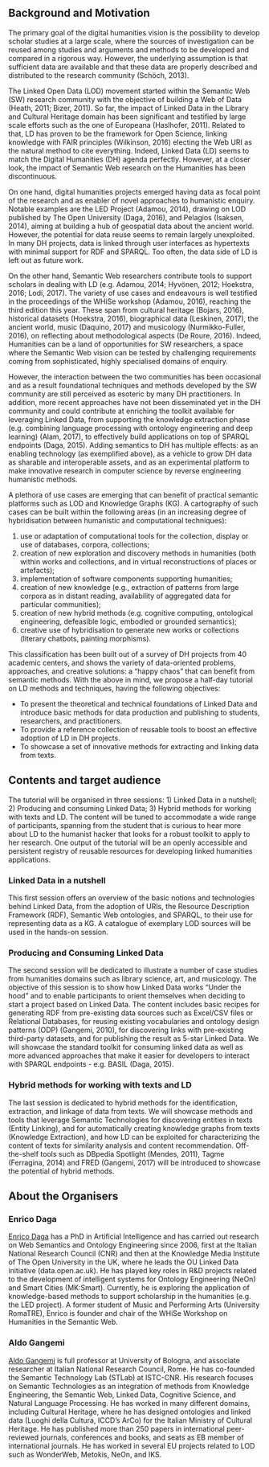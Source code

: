 ## Background and Motivation

The primary goal of the digital humanities vision is the possibility to develop scholar studies at a large scale, where the sources of investigation can be reused among studies and arguments and methods to be developed and compared in a rigorous way. However, the underlying assumption is that sufficient data are available and that these data are properly described and distributed to the research community (Schöch, 2013).

The Linked Open Data (LOD) movement started within the Semantic Web (SW) research community with the objective of building a Web of Data (Heath, 2011; Bizer, 2011). So far, the impact of Linked Data in the Library and Cultural Heritage domain has been significant and testified by large scale efforts such as the one of Europeana (Haslhofer, 2011). Related to that, LD has proven to be the framework for Open Science, linking knowledge with FAIR principles (Wilkinson, 2016) electing the Web URI as the natural method to cite everything. Indeed, Linked Data (LD) seems to match the Digital Humanities (DH) agenda perfectly. However, at a closer look, the impact of Semantic Web research on the Humanities has been discontinuous.

On one hand, digital humanities projects emerged having data as focal point of the research and as enabler of novel approaches to humanistic enquiry. Notable examples are the LED Project (Adamou, 2014), drawing on LOD published by The Open University (Daga, 2016), and Pelagios (Isaksen, 2014), aiming at building a hub of geospatial data about the ancient world. However, the potential for data reuse seems to remain largely unexploited. In many DH projects, data is linked through user interfaces as hypertexts with minimal support for RDF and SPARQL. Too often, the data side of LD is left out as future work.

On the other hand, Semantic Web researchers contribute tools to support scholars in dealing with LD (e.g. Adamou, 2014; Hyvönen, 2012; Hoekstra, 2016; Lodi, 2017). The variety of use cases and endeavours is well testified in the proceedings of the WHiSe workshop (Adamou, 2016), reaching the third edition this year.  These span from cultural heritage (Bojars, 2016), historical datasets (Hoekstra, 2016), biographical data (Leskinen, 2017), the ancient world, music (Daquino, 2017) and musicology (Nurmikko-Fuller, 2016), on reflecting about methodological aspects (De Roure, 2016). Indeed, Humanities can be a land of opportunities for SW researchers, a space where the Semantic Web vision can be tested by challenging requirements coming from sophisticated, highly specialised domains of enquiry.

However, the interaction between the two communities has been occasional and as a result foundational techniques and methods developed by the SW community are still perceived as esoteric by many DH practitioners. In addition, more recent approaches have not been disseminated yet in the DH community and could contribute at enriching the toolkit available for leveraging Linked Data, from supporting the knowledge extraction phase (e.g. combining language processing with ontology engineering and deep learning) (Alam, 2017), to effectively build applications on top of SPARQL endpoints (Daga, 2015).
Adding semantics to DH has multiple effects: as an enabling technology (as exemplified above), as a vehicle to grow DH data as sharable and interoperable assets, and as an experimental platform to make innovative research in computer science by reverse engineering humanistic methods. 

A plethora of use cases are emerging that can benefit of practical semantic platforms such as LOD and Knowledge Graphs (KG). A cartography of such cases can be built within the following areas (in an increasing degree of hybridisation between humanistic and computational techniques):

1.	use or adaptation of computational tools for the collection, display or use of databases, corpora, collections; 
2.	creation of new exploration and discovery methods in humanities (both within works and collections, and in virtual reconstructions of places or artefacts); 
3.	implementation of software components supporting humanities;
4.	creation of new knowledge (e.g., extraction of patterns from large corpora as in distant reading, availability of aggregated data for particular communities);
5.	creation of new hybrid methods (e.g. cognitive computing, ontological engineering, defeasible logic, embodied or grounded semantics);
6.	creative use of hybridisation to generate new works or collections (literary chatbots, painting morphisms).

This classification has been built out of a survey of DH projects from 40 academic centers, and shows the variety of data-oriented problems, approaches, and creative solutions: a “happy chaos” that can benefit from semantic methods.
With the above in mind, we propose a half-day tutorial on LD methods and techniques, having the following objectives:

- To present the theoretical and technical foundations of Linked Data and introduce basic methods for data production and publishing to students, researchers, and practitioners.
- To provide a reference collection of reusable tools to boost an effective adoption of LD in DH projects.
- To showcase a set of innovative methods for extracting and linking data from texts.

## Contents and target audience
The tutorial will be organised in three sessions: 1) Linked Data in a nutshell; 2) Producing and consuming Linked Data; 3) Hybrid methods for working with texts and LD. The content will be tuned to accommodate a wide range of participants, spanning from the student that is curious to hear more about LD to the humanist hacker that looks for a robust toolkit to apply to her research. One output of the tutorial will be an openly accessible and persistent registry of reusable resources for developing linked humanities applications.  

### Linked Data in a nutshell
This first session offers an overview of the basic notions and technologies behind Linked Data, from the adoption of URIs, the Resource Description Framework (RDF), Semantic Web ontologies, and SPARQL, to their use for representing data as a KG. A catalogue of exemplary LOD sources will be used in the hands-on session.

### Producing and Consuming Linked Data
The second session will be dedicated to illustrate a number of case studies from humanities domains such as library science, art, and musicology. The objective of this session is to show how Linked Data works “Under the hood” and to enable participants to orient themselves when deciding to start a project based on Linked Data. The content includes basic recipes for generating RDF from pre-existing data sources such as Excel/CSV files or Relational Databases, for reusing existing vocabularies and ontology design patterns (ODP) (Gangemi, 2010), for discovering links with pre-existing third-party datasets, and for publishing the result as 5-star Linked Data. We will showcase the standard toolkit for consuming linked data as well as more advanced approaches that make it easier for developers to interact with SPARQL endpoints - e.g. BASIL (Daga, 2015).

### Hybrid methods for working with texts and LD
The last session is dedicated to hybrid methods for the identification, extraction, and linkage of data from texts. We will showcase methods and tools that leverage Semantic Technologies for discovering entities in texts (Entity Linking), and for automatically creating knowledge graphs from texts (Knowledge Extraction), and how LD can be exploited for characterizing the content of texts for similarity analysis and content recommendation. Off-the-shelf tools such as DBpedia Spotlight (Mendes, 2011), Tagme (Ferragina, 2014) and FRED (Gangemi, 2017) will be introduced to showcase the potential of hybrid methods.


## About the Organisers

### Enrico Daga
[Enrico Daga](http://kmi.open.ac.uk/people/member/enrico-daga) has a PhD in Artificial Intelligence and has carried out research on Web Semantics and Ontology Engineering since 2006, first at the Italian National Research Council (CNR) and then at the Knowledge Media Institute of The Open University in the UK, where he leads the OU Linked Data initiative (data.open.ac.uk). He has played key roles in R&D projects related to the development of intelligent systems for Ontology Engineering (NeOn) and Smart Cities (MK:Smart). Currently, he is exploring the application of knowledge-based methods to support scholarship in the humanities (e.g. the LED project). A former student of Music and Performing Arts (University RomaTRE), Enrico is founder and chair of the WHiSe Workshop on Humanities in the Semantic Web.

### Aldo Gangemi
[Aldo Gangemi](https://www.unibo.it/sitoweb/aldo.gangemi/en) is full professor at University of Bologna, and associate researcher at Italian National Research Council, Rome. He has co-founded the Semantic Technology Lab (STLab) at ISTC-CNR. His research focuses on Semantic Technologies as an integration of methods from Knowledge Engineering, the Semantic Web, Linked Data, Cognitive Science, and Natural Language Processing. He has worked in many different domains, including Cultural Heritage, where he has designed ontologies and linked data (Luoghi della Cultura, ICCD’s ArCo) for the Italian Ministry of Cultural Heritage. He has published more than 250 papers in international peer-reviewed journals, conferences and books, and seats as EB member of international journals. He has worked in several EU projects related to LOD such as WonderWeb, Metokis, NeOn, and IKS.

